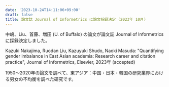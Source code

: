```yaml
---
date: '2023-10-24T14:11:06+09:00'
draft: false
title: 論文誌 Journal of Informetrics に論文採録決定 (2023年 10月)
---
```


中嶋、Liu、首藤、増田 (U. of Buffalo) の論文が論文誌 Journal of Informetrics に採録決定しました。

Kazuki Nakajima, Ruodan Liu, Kazuyuki Shudo, Naoki Masuda: "Quantifying gender imbalance in East Asian academia: Research career and citation practice", Journal of Informetrics, Elsevier, 2023年 (accepted)

1950〜2020年の論文を調べて、東アジア：中国・日本・韓国の研究業界における男女の不均衡を調べた研究です。